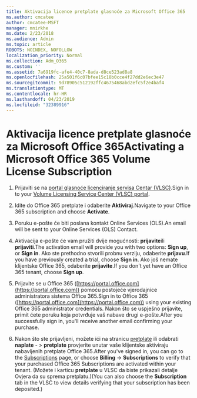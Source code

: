```yaml
---
title: Aktivacija licence pretplate glasnoće za Microsoft Office 365
ms.author: cmcatee
author: cmcatee-MSFT
manager: mnirkhe
ms.date: 2/23/2018
ms.audience: Admin
ms.topic: article
ROBOTS: NOINDEX, NOFOLLOW
localization_priority: Normal
ms.collection: Adm_O365
ms.custom: ''
ms.assetid: 7a6919fc-afe4-40c7-8ada-d8ce523ad8a8
ms.openlocfilehash: 25a501f6c07bfee15c18b0cce4f27dd2e6ec3e47
ms.sourcegitcommit: 9d78905c512192ffc4675468abd2efc5f2e4baf4
ms.translationtype: MT
ms.contentlocale: hr-HR
ms.lasthandoff: 04/23/2019
ms.locfileid: "32389916"
---
```

# <a name="activating-a-microsoft-office-365-volume-license-subscription"></a><span data-ttu-id="d37b1-102">Aktivacija licence pretplate glasnoće za Microsoft Office 365</span><span class="sxs-lookup"><span data-stu-id="d37b1-102">Activating a Microsoft Office 365 Volume License Subscription</span></span>

1. <span data-ttu-id="d37b1-103">Prijaviti se na [portal glasnoće licenciranje servisa Centar (VLSC)](http://go.microsoft.com/fwlink/p/?LinkId=329762).</span><span class="sxs-lookup"><span data-stu-id="d37b1-103">Sign in to your [Volume Licensing Service Center (VLSC) portal](http://go.microsoft.com/fwlink/p/?LinkId=329762).</span></span>
    
2. <span data-ttu-id="d37b1-104">Idite do Office 365 pretplate i odaberite **Aktiviraj**.</span><span class="sxs-lookup"><span data-stu-id="d37b1-104">Navigate to your Office 365 subscription and choose **Activate**.</span></span>
    
3. <span data-ttu-id="d37b1-105">Poruku e-pošte će biti poslana kontakt Online Services (OLS).</span><span class="sxs-lookup"><span data-stu-id="d37b1-105">An email will be sent to your Online Services (OLS) Contact.</span></span>
    
4. <span data-ttu-id="d37b1-106">Aktivacija e-pošte će vam pružiti dvije mogućnosti: **prijavite**ili **prijaviti**.</span><span class="sxs-lookup"><span data-stu-id="d37b1-106">The activation email will provide you with two options: **Sign up**, or **Sign in**.</span></span> <span data-ttu-id="d37b1-107">Ako ste prethodno stvorili probnu verziju, odaberite **prijavu**.</span><span class="sxs-lookup"><span data-stu-id="d37b1-107">If you have previously created a trial, choose **Sign in**.</span></span> <span data-ttu-id="d37b1-108">Ako još nemate klijentske Office 365, odaberite **prijavite**.</span><span class="sxs-lookup"><span data-stu-id="d37b1-108">If you don't yet have an Office 365 tenant, choose **Sign up**.</span></span>
    
5. <span data-ttu-id="d37b1-109">Prijavite se u Office 365 ([https://portal.office.com](https://portal.office.com)) pomoću postojeće vjerodajnice administratora sistema Office 365.</span><span class="sxs-lookup"><span data-stu-id="d37b1-109">Sign in to Office 365 ([https://portal.office.com](https://portal.office.com)) using your existing Office 365 administrator credentials.</span></span> <span data-ttu-id="d37b1-110">Nakon što se uspješno prijavite, primit ćete poruku koja potvrđuje vaš nabave drugi e-pošte.</span><span class="sxs-lookup"><span data-stu-id="d37b1-110">After you successfully sign in, you'll receive another email confirming your purchase.</span></span>
    
6. <span data-ttu-id="d37b1-111">Nakon što ste prijavljeni, možete ići na stranicu [pretplate](https://go.microsoft.com/fwlink/p/?linkid=842054) ili odabrati **naplate**  - \> **pretplate** provjerite unutar vaše klijentske aktiviraju nabavljenih pretplate Office 365.</span><span class="sxs-lookup"><span data-stu-id="d37b1-111">After you've signed in, you can go to the [Subscriptions](https://go.microsoft.com/fwlink/p/?linkid=842054) page, or choose **Billing** -\> **Subscriptions** to verify that your purchased Office 365 Subscriptions are activated within your tenant.</span></span> <span data-ttu-id="d37b1-112">(Možete i karticu **pretplate** u VLSC da biste prikazali detalje Ovjera da su sprema pretplatu.)</span><span class="sxs-lookup"><span data-stu-id="d37b1-112">(You can also choose the **Subscription** tab in the VLSC to view details verifying that your subscription has been deposited.)</span></span> 
    

